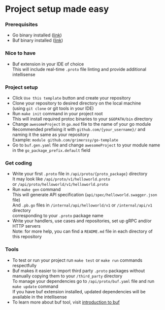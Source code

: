 # Project setup made easy

### Prerequisites

* Go binary installed ([link](https://go.dev/dl/))
* Buf binary installed ([link](https://docs.buf.build/installation))

### Nice to have

* Buf extension in your IDE of choice<br>
  This will include real-time `.proto` file linting and provide additional intellisense

### Project setup

* Click `Use this template` button and create your repository
* Clone your repository to desired directory on the local machine<br>
  (using `git clone` or git tools in your IDE)
* Run `make init` command in your project root<br>
  This will install required protoc binaries to your `$GOPATH/bin` directory
* Change `awesomeProject` in `go.mod` file to the name of your go module<br>
  Recommended prefixing it with `github.com/{your_username}/` and naming it the same as your repository<br>
  Example: `module github.com/grimerssy/go-template`
* Go to `buf.gen.yaml` file and change `awesomeProject` to your module name in the `go_package_prefix.default` field

### Get coding

* Write your first `.proto` file in `/api/proto/{proto_package}` directory<br>
  It may look like `/api/proto/v1/helloworld.proto`<br>
  or `/api/proto/helloworld/v1/helloworld.proto`
* Run `make gen` command<br>
  This will generate API specification (`api/spec/helloworld.swagger.json` file)<br>
  And `.pb.go` files in `/internal/api/helloworld/v1` or `/internal/api/v1` directory<br>
  corresponding to your `.proto` package name
* Write your handlers, use cases and repositories, set up gRPC and/or HTTP servers<br>
  Note: for more help, you can find a `README.md` file in each directory of this repository 

### Tools

* To test or run your project run `make test` or `make run` commands respectfully
* Buf makes it easier to import third party `.proto` packages without manually copying them to your `/third_party` directory<br>
  To manage your dependencies go to `/api/proto/buf.yaml` file and run `make update` command<br>
  If you have buf extension installed, updated dependencies will be available in the intellisense
* To learn more about buf tool, visit [introduction to buf](https://docs.buf.build/introduction)